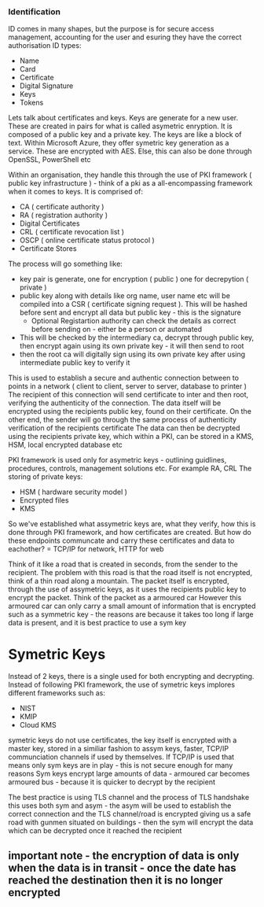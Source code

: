 ### Identification
ID comes in many shapes, but the purpose is for secure access management, accounting for the user and esuring they have the correct authorisation
ID types:

* Name
* Card
* Certificate
* Digital Signature
* Keys
* Tokens

Lets talk about certificates and keys. Keys are generate for a new user. These are created in pairs for what is called asymetric enryption.
It is composed of a public key and a private key. The keys are like a block of text. 
Within Microsoft Azure, they offer symetric key generation as a service. These are encrypted with AES. Else, this can also be done through OpenSSL, PowerShell etc

Within an organisation, they handle this through the use of PKI framework ( public key infrastructure ) - think of a pki as a all-encompassing framework when it comes to keys.
It is comprised of:
* CA ( certificate authority )
* RA ( registration authority )
* Digital Certificates
* CRL ( certificate revocation list )
* OSCP ( online certificate status protocol )
* Certificate Stores


The process will go something like:
* key pair is generate, one for encryption ( public ) one for decrepytion ( private )
* public key along with details like org name, user name etc will be compiled into a CSR ( certificate signing request ). This will be hashed before sent and encrypt all data but public key - this is the signature
  * Optional Registartion authority can check the details as correct before sending on - either be a person or automated
* This will be checked by the intermediary ca, decrypt through public key, then encrypt again using its own private key - it will then send to root
* then the root ca will digitally sign using its own private key after using intermediate public key to verify it

This is used to establish a secure and authentic connection between to points in a network ( client to client, server to server, database to printer )
The recipient of this connection will send certificate to inter and then root, verifying the authenticity of the connection.
The data itself will be encrypted using the recipients public key, found on their certificate. On the other end, the sender will go through the same process of authenticity verification of the recipients certificate
The data can then be decrypted using the recipients private key, which within a PKI, can be stored in a KMS, HSM, local encrypted database etc

PKI framework is used only for asymetric keys - outlining guidlines, procedures, controls, management solutions etc. For example RA, CRL
The storing of private keys:
* HSM ( hardware security model )
* Encrypted files
* KMS

So we've established what assymetric keys are, what they verify, how this is done through PKI framework, and how certificates are created. But how do these endpoints communcate and carry these certificates and data to eachother?
= TCP/IP for network, HTTP for web

Think of it like a road that is created in seconds, from the sender to the recipient. The problem with this road is that the road itself is not encrypted, think of a thin road along a mountain.
The packet itself is encrypted, through the use of assymetric keys, as it uses the recipients public key to encrypt the packet. Think of the packet as a armoured car
However this armoured car can only carry a small amount of information that is encrypted such as a symmetric key - the reasons are because it takes too long if large data is present, and it is best practice to use a sym key



# Symetric Keys

Instead of 2 keys, there is a single used for both encrypting and decrypting. 
Instead of following PKI framework, the use of symetric keys implores different frameworks such as:
* NIST
* KMIP
* Cloud KMS

symetric keys do not use certificates, the key itself is encrypted with a master key, stored in a similiar fashion to assym keys, faster, TCP/IP communciation channels if used by themselves.
If TCP/IP is used that means only sym keys are in play - this is not secure enough for many reasons
Sym keys encrypt large amounts of data - armoured car becomes armoured bus - because it is quicker to decrypt by the recipient

The best practice is using TLS channel and the process of TLS handshake
this uses both sym and asym - the asym will be used to establish the correct connection and the TLS channel/road is encrypted giving us a safe road with gunmen situated on buildings - then the sym will encrypt the data which can be decrypted once it reached the recipient

## important note - the encryption of data is only when the data is in transit - once the date has reached the destination then it is no longer encrypted

















